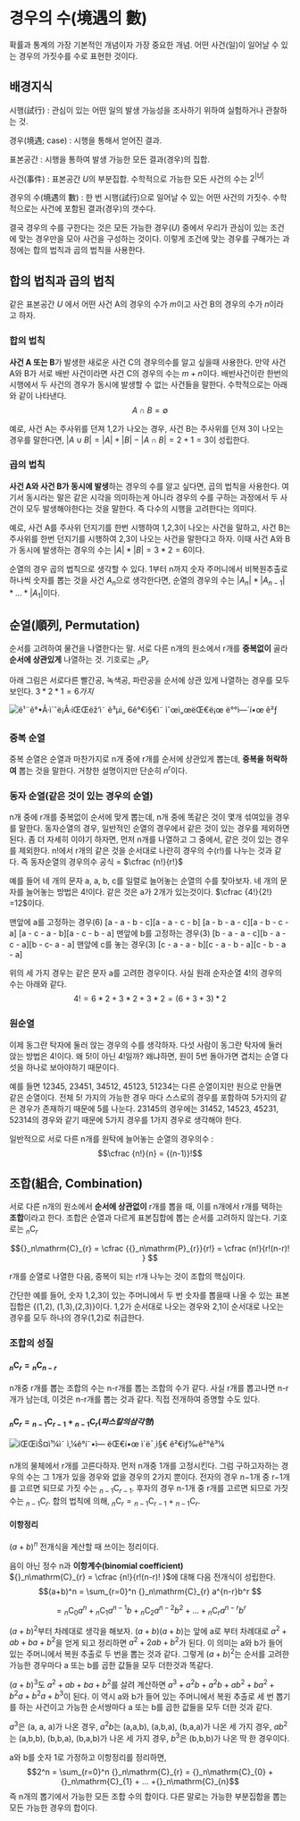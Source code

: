 # 경우의 수(境遇의 數)

확률과 통계의 가장 기본적인 개념이자 가장 중요한 개념. 어떤 사건(일)이 일어날 수 있는 경우의 가짓수를 수로 표현한 것이다.

## 배경지식

시행(試行)
: 관심이 있는 어떤 일의 발생 가능성을 조사하기 위하여 실험하거나 관찰하는 것.

경우(境遇; case)
: 시행을 통해서 얻어진 결과.

표본공간
: 시행을 통하여 발생 가능한 모든 결과(경우)의 집합. 

사건(事件)
: 표본공간 $U$의 부분집합. 수학적으로 가능한 모든 사건의 수는  $2^{|U|}$

경우의 수(境遇의 數)
: 한 번 시행(試行)으로 일어날 수 있는 어떤 사건의 가짓수. 수학적으로는 사건에 포함된 결과(경우)의 갯수다. 

결국 경우의 수를 구한다는 것은 모든 가능한 경우($U$) 중에서 우리가 관심이 있는 조건에 맞는 경우만을 모아 사건을 구성하는 것이다. 이렇게 조건에 맞는 경우를 구해가는 과정에는 합의 법칙과 곱의 법칙을 사용한다. 

## 합의 법칙과 곱의 법칙

같은 표본공간 $U$ 에서 어떤 사건  A의 경우의 수가 $m$이고 사건 B의 경우의 수가 $n$이라고 하자.

### 합의 법칙

**사건 A 또는 B**가 발생한 새로운 사건 C의 경우의수를 알고 싶을때 사용한다. 만약 사건 A와 B가 서로 배반 사건이라면 사건 C의 경우의 수는 $m+n$이다.  배반사건이란 한번의 시행에서 두 사건의 경우가 동시에 발생할 수 없는 사건들을 말한다. 수학적으로는 아래와 같이 나타낸다. 
$$A \cap B =\emptyset$$

예로, 사건 A는 주사위를 던져 1,2가 나오는 경우, 사건 B는 주사위를 던져 3이 나오는 경우를 말한다면, $|A \cup B| = |A| + |B| - |A \cap B| = 2 + 1 = 3$이 성립한다.

### 곱의 법칙

**사건 A와 사건 B가 동시에 발생**하는 경우의 수를 알고 싶다면, 곱의 법칙을 사용한다.  여기서 동시라는 말은 같은 시각을 의미하는게 아니라 경우의 수를 구하는 과정에서 두 사건이 모두 발생해야한다는 것을 말한다. 즉 다수의 시행을 고려한다는 의미다. 

예로, 사건 A를 주사위 던지기를 한번 시행하여 1,2,3이 나오는 사건을 말하고, 사건 B는 주사위를  한번 던지기를 시행하여 2,3이 나오는 사건을 말한다고 하자. 이때 사건 A와 B가 동시에 발생하는 경우의 수는 $|A| * |B| = 3 * 2 =6$이다.

순열의 경우 곱의 법칙으로 생각할 수 있다. 
1부터 n까지 숫자 주머니에서 비복원추출로 하나씩 숫자를 뽑는 것을 사건 $A_n$으로 생각한다면,  순열의 경우의 수는 $|A_n| * |A_{n-1}| * ...*|A_1|$이다.


## 순열(順列, Permutation)

순서를 고려하여 물건을 나열한다는 말. 서로 다른 n개의 원소에서 r개를 **중복없이** 골라 **순서에 상관있게** 나열하는 것.  기호로는  ${}_n\mathrm{P}_{r}$

아래 그림은 서로다른 빨간공, 녹색공, 파란공을 순서에 상관 있게 나열하는 경우를 모두 보인다. $3*2*1 = 6가지$

![ë¹¨ê°•Â·ì´ˆë¡Â·íŒŒëž‘ì˜ ê³µì„ 6ê°€ì§€ì˜ ìˆœì„œëŒ€ë¡œ ë°°ì—´í•œ ê²ƒ](https://upload.wikimedia.org/wikipedia/commons/thumb/4/4c/Permutations_RGB.svg/220px-Permutations_RGB.svg.png)

### 중복 순열
중복 순열은 순열과 마찬가지로 n개 중에 r개를 순서에 상관있게 뽑는데, **중복을 허락하여** 뽑는 것을 말한다. 거창한 설명이지만 단순히 $n^r$이다.

### 동자 순열(같은 것이 있는 경우의 순열)

n개 중에 r개를 중복없이 순서에 맞게 뽑는데, n개 중에 똑같은 것이 몇개 섞여있을 경우를 말한다. 동자순열의 경우, 일반적인 순열의 경우에서 같은 것이 있는 경우를 제외하면 된다.
좀 더 자세히 이야기 하자면, 먼저 n개를 나열하고 그 중에서, 같은 것이 있는 경우를 제외한다. n!에서 r개의 같은 것을 순서대로 나란히 경우의 수(r!)를  나누는 것과 같다.
즉 동자순열의 경우의수 공식 = $\cfrac {n!}{r!}$

예를 들어 네 개의 문자 a, a, b, c를 일렬로 늘어놓는 순열의 수를 찾아보자. 네 개의 문자를 늘어놓는 방법은 $4!$이다. 같은 것은 a가 2개가 있는것이다. $\cfrac {4!}{2!} =12$이다.

맨앞에 a를 고정하는 경우(6)
[a - a - b - c][a - a - c - b]
[a - b - a - c][a - b - c - a]
[a - c - a - b][a - c - b - a]
맨앞에 b를 고정하는 경우(3)
[b - a - a - c][b - a - c - a][b - c- a - a]
맨앞에 c를 놓는 경우(3)
[c - a - a - b][c - a - b - a][c - b - a - a]

위의 세 가지 경우는 같은 문자 a를 고려한 경우이다. 사실 원래 순자순열 4!의 경우의 수는 아래와 같다. 
$$4! = 6 * 2 + 3 * 2 +  3 * 2 = (6 + 3 + 3) * 2$$

### 원순열

이제 동그란 탁자에 둘러 앉는 경우의 수를 생각하자. 다섯 사람이 동그란 탁자에 둘러 앉는 방법은 $4!$이다. 왜  $5!$이 아닌 $4!$일까? 왜냐하면, 원이  5번 돌아가면 겹치는 순열 다섯을 하나로 보아야하기 때문이다.

예를 들면  12345, 23451, 34512, 45123, 51234는 다른 순열이지만 원으로 만들면 같은 순열이다. 
전체 5! 가지의 가능한 경우 마다 스스로의 경우를 포함하여 5가지의 같은 경우가 존재하기 때문에 5를 나눈다. 23145의 경우에는 31452, 14523, 45231, 52314의 경우와 같기 때문에 5가지 경우를 1가지 경우로 생각해야 한다.

일반적으로 서로 다른  n개를 원탁에 늘어놓는 순열의 경우의수 :  $$\cfrac {n!}{n} = {(n-1)}!$$

## 조합(組合, Combination)

서로 다른 n개의 원소에서 **순서에 상관없이**  r개를 뽑을 때, 이를 n개에서 r개를 택하는 **조합**이라고 한다. 조합은 순열과 다르게 표본집합에 뽑는 순서를 고려하지 않는다. 
기호로는 ${}_n\mathrm{C}_{r}$

$${}_n\mathrm{C}_{r} = \cfrac {{}_n\mathrm{P}_{r}}{r!} = \cfrac {n!}{r!(n-r)! } $$

r개를 순열로 나열한 다음, 중복이 되는 r!개 나누는 것이 조합의 핵심이다.

간단한 예를 들어, 숫자 1,2,3이 있는 주머니에서 두 번 숫자를 뽑을때  나올 수 있는 표본 집합은 {(1,2), (1,3),(2,3)}이다. 1,2가 순서대로 나오는 경우와 2,1이 순서대로 나오는 경우를 모두 하나의 경우(1,2)로 취급한다. 

### 조합의 성질

#### ${}_n\mathrm{C}_{r}​={}_n\mathrm{C}_{n-r}​$ 
n개중 r개를 뽑는 조합의 수는 n-r개를 뽑는 조합의 수가 같다. 사실 r개를 뽑고나면 n-r개가 남는데, 이것은 n-r개를 뽑는 것과 같다. 직접 전개하여 증명할 수도 있다. 

#### ${}_n\mathrm{C}_{r}​={}_{n-1}\mathrm{C}_{r-1} + {}_{n-1}\mathrm{C}_{r} (파스칼의 삼각형)$
	
![íŒŒìŠ¤ì¹¼ì˜ ì‚¼ê°í˜•ì— ëŒ€í•œ ì´ë¯¸ì§€ ê²€ìƒ‰ê²°ê³¼](https://upload.wikimedia.org/wikipedia/commons/thumb/4/4b/Pascal_triangle.svg/550px-Pascal_triangle.svg.png)

n개의 물체에서  r개를 고른다하자. 먼저  n개중 1개를 고정시킨다. 그럼 구하고자하는 경우의 수는 그 1개가 있을 경우와 없을 경우의 2가지 뿐이다. 전자의 경우  n−1개 중  r−1개를 고르면 되므로 가짓 수는 ${}_{n-1}\mathrm{C}_{r-1}$. 후자의 경우  n-1개 중  r개를 고르면 되므로 가짓 수는  ${}_{n-1}\mathrm{C}_{r}$. 합의 법칙에 의해,  ${}_n\mathrm{C}_{r}​={}_{n-1}\mathrm{C}_{r-1} + {}_{n-1}\mathrm{C}_{r}$.
    
#### 이항정리

 $(a+b)^n$ 전개식을 계산할 때 쓰이는 정리이다.

음이 아닌 정수 n과 **이항계수(binomial coefficient)**  
${}_n\mathrm{C}_{r} = \cfrac {n!}{r!(n-r)! }$에 대해 다음 전개식이 성립한다. 
$$(a+b)^n = \sum_{r=0}^n {}_n\mathrm{C}_{r} a^{n-r}b^r $$

$$ = {}_n\mathrm{C}_{0} a^n+{}_n\mathrm{C}_{1} a^{n-1}b + {}_n\mathrm{C}_{2} a^{n-2}b^2 + ... + {}_n\mathrm{C}_{r} a^{n-r}b^r $$

 $(a+b)^2$부터 차례대로 생각을 해보자. $(a+b)(a+b)$는 앞에 a로 부터 차례대로 $a^2 + ab + ba + b^2$을 얻게 되고 정리하면 $a^2 + 2ab + b^2$가 된다. 이 의미는 a와 b가 들어 있는 주머니에서 복원 추출로 두 번을 뽑는 것과 같다.  그렇게  $(a+b)^2$는 순서를 고려한 가능한 경우마다 a 또는 b를 곱한 값들을 모두 더한것과 똑같다.

$(a+b)^3$도 $a^2 + ab + ba + b^2$를 살려 계산하면 $a^3 + a^2b+a^2b+ab^2+ba^2+b^2a+b^2a+b^3$이 된다. 이 역시 a와 b가 들어 있는 주머니에서 복원 추출로 세 번 뽑기를 하는 사건이고 가능한 순서쌍마다 a 또는 b를 곱한 값들을 모두 더한 것과 같다. 

$a^3$은 (a, a, a)가 나온 경우, $a^2b$는 (a,a,b), (a,b,a), (b,a,a)가 나온 세 가지 경우, $ab^2$는 (a,b,b), (b,b,a), (b,a,b)가 나온 세 가지 경우, $b^3$은 (b,b,b)가 나온 딱 한 경우이다. 

a와 b를 숫자 1로 가정하고 이항정리를 정리하면, $$2^n = \sum_{r=0}^n {}_n\mathrm{C}_{r} = {}_n\mathrm{C}_{0} +{}_n\mathrm{C}_{1} + ... +{}_n\mathrm{C}_{n}$$ 
즉 n개의 뽑기에서 가능한 모든 조합 수의 합이다. 다른 말로는 가능한 부분집합을 뽑는 모든 가능한 경우의 합이다. 




